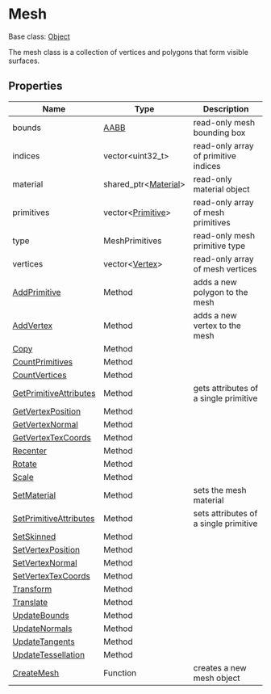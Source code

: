 # Mesh

Base class: [Object](Object.md)

The mesh class is a collection of vertices and polygons that form visible surfaces.

## Properties

| Name | Type | Description |
| --- | --- | --- |
| bounds | [AABB](AABB.md) | read-only mesh bounding box |
| indices | vector<uint32_t\> | read-only array of primitive indices |
| material | shared_ptr<[Material](Material.md)\> | read-only material object |
| primitives | vector<[Primitive](Primitive.md)\> | read-only array of mesh primitives |
| type | MeshPrimitives | read-only mesh primitive type |
| vertices | vector<[Vertex](Vertex.md)\> | read-only array of mesh vertices |
| [AddPrimitive](Mesh_AddPrimitive.md) | Method | adds a new polygon to the mesh |
| [AddVertex](Mesh_AddVertex.md) | Method | adds a new vertex to the mesh |
| [Copy](Mesh_Copy.md) | Method | |
| [CountPrimitives](Mesh_CountPrimitives.md) | Method | |
| [CountVertices](Mesh_CountVertices.md) | Method | |
| [GetPrimitiveAttributes](Mesh_GetPrimitiveAttributes.md) | Method | gets attributes of a single primitive |
| [GetVertexPosition](Mesh_GetVertexPosition.md) | Method | |
| [GetVertexNormal](Mesh_GetVertexNormal.md) | Method | |
| [GetVertexTexCoords](Mesh_GetVertexTexCoords.md) | Method | |
| [Recenter](Mesh_Recenter.md) | Method | |
| [Rotate](Mesh_Rotate.md) | Method | |
| [Scale](Mesh_Scale.md) | Method | |
| [SetMaterial](Mesh_SetMaterial.md) | Method | sets the mesh material |
| [SetPrimitiveAttributes](Mesh_SetPrimitiveAttributes.md) | Method | sets attributes of a single primitive |
| [SetSkinned](Mesh_SetSkinned.md) | Method | |
| [SetVertexPosition](Mesh_SetVertexPosition.md) | Method | |
| [SetVertexNormal](Mesh_SetVertexNormal.md) | Method | |
| [SetVertexTexCoords](Mesh_SetVertexTexCoords.md) | Method | |
| [Transform](Mesh_Transform.md) | Method | |
| [Translate](Mesh_Translate.md) | Method | |
| [UpdateBounds](Mesh_UpdateBounds.md) | Method | |
| [UpdateNormals](Mesh_UpdateNormals.md) | Method | |
| [UpdateTangents](Mesh_UpdateTangents.md) | Method |  |
| [UpdateTessellation](Mesh_UpdateTessellation.md) | Method | |
| [CreateMesh](CreateMesh.md) | Function | creates a new mesh object |
